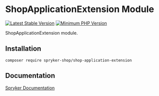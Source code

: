 # ShopApplicationExtension Module
[![Latest Stable Version](https://poser.pugx.org/spryker-shop/shop-application-extension/v/stable.svg)](https://packagist.org/packages/spryker-shop/shop-application-extension)
[![Minimum PHP Version](https://img.shields.io/badge/php-%3E%3D%208.0-8892BF.svg)](https://php.net/)

ShopApplicationExtension module.

## Installation

```
composer require spryker-shop/shop-application-extension
```

## Documentation

[Spryker Documentation](https://docs.spryker.com)
